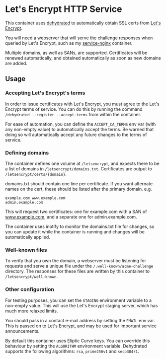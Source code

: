 # Let's Encrypt HTTP Service

This container uses [dehydrated](https://github.com/lukas2511/dehydrated)
to automatically obtain SSL certs from [Let's Encrypt](https://letsencrypt.org/).

You will need a webserver that will serve the challenge responses when
queried by Let's Encrypt, such as my
[service-nginx](https://github.com/csmith/docker-service-nginx) container.

Multiple domains, as well as SANs, are supported. Certificates will be
renewed automatically, and obtained automatically as soon as new domains
are added.

## Usage

### Accepting Let's Encrypt's terms

In order to issue certificates with Let's Encrypt, you must agree to the
Let's Encrypt terms of service. You can do this by running the command
`/dehydrated --register --accept-terms` from within the container.

For ease of automation, you can define the `ACCEPT_CA_TERMS` env var
(with any non-empty value) to automatically accept the terms. Be warned
that doing so will automatically accept any future changes to the terms
of service.

### Defining domains

The container defines one volume at `/letsencrypt`, and expects there to be
a list of domains in `/letsencrypt/domains.txt`. Certificates are output to
`/letsencrypt/certs/{domain}`.

domains.txt should contain one line per certificate. If you want alternate
names on the cert, these should be listed after the primary domain. e.g.

```
example.com www.example.com
admin.example.com
```

This will request two certificates: one for example.com with a SAN of
www.example.com, and a separate one for admin.example.com.

The container uses inotify to monitor the domains.txt file for changes,
so you can update it while the container is running and changes will be
automatically applied.

### Well-known files 

To verify that you own the domain, a webserver must be listening for
requests and serve a unique file under the `/.well-known/acme-challenge`
directory. The responses for these files are written by this container
to `/letsencrypt/well-known`. 

### Other configuration

For testing purposes, you can set the `STAGING` environment variable to
a non-empty value. This will use the Let's Encrypt staging server, which
has much more relaxed limits.

You should pass in a contact e-mail address by setting the `EMAIL` env var.
This is passed on to Let's Encrypt, and may be used for important service
announcements.

By default this container uses Eliptic Curve keys. You can override this
behaviour by setting the `ALGORITHM` environment variable. Dehydrated
supports the following algorithms: `rsa`, `prime256v1` and `secp384r1`.

